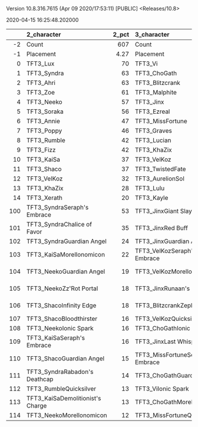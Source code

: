 Version 10.8.316.7615 (Apr 09 2020/17:53:11) [PUBLIC] <Releases/10.8>

2020-04-15 16:25:48.202000

|     | 2_character                      |   2_pct | 3_character                      |   3_pct | 4_character                     |   4_pct | 1_character                    |   1_pct | 5_character                      |   5_pct |
|----:|:---------------------------------|--------:|:---------------------------------|--------:|:--------------------------------|--------:|:-------------------------------|--------:|:---------------------------------|--------:|
|  -2 | Count                            |  607    | Count                            |  419    | Count                           |  405    | Count                          |  399    | Count                            |  434    |
|  -1 | Placement                        |    4.27 | Placement                        |    4.34 | Placement                       |    4.44 | Placement                      |    4.53 | Placement                        |    4.88 |
|   0 | TFT3_Lux                         |   70    | TFT3_Vi                          |   99    | TFT3_Irelia                     |  100    | TFT3_Mordekaiser               |   97    | TFT3_Shen                        |   88    |
|   1 | TFT3_Syndra                      |   63    | TFT3_ChoGath                     |   98    | TFT3_Vi                         |   99    | TFT3_Jhin                      |   94    | TFT3_Kayle                       |   79    |
|   2 | TFT3_Ahri                        |   63    | TFT3_Blitzcrank                  |   98    | TFT3_Lucian                     |   98    | TFT3_Karma                     |   92    | TFT3_Kassadin                    |   63    |
|   3 | TFT3_Zoe                         |   61    | TFT3_Malphite                    |   96    | TFT3_Fiora                      |   97    | TFT3_Ashe                      |   87    | TFT3_MissFortune                 |   56    |
|   4 | TFT3_Neeko                       |   57    | TFT3_Jinx                        |   71    | TFT3_Leona                      |   95    | TFT3_Lux                       |   62    | TFT3_WuKong                      |   54    |
|   5 | TFT3_Soraka                      |   56    | TFT3_Ezreal                      |   71    | TFT3_Ekko                       |   86    | TFT3_Shaco                     |   58    | TFT3_Irelia                      |   51    |
|   6 | TFT3_Annie                       |   47    | TFT3_MissFortune                 |   58    | TFT3_Thresh                     |   60    | TFT3_Lulu                      |   57    | TFT3_Blitzcrank                  |   50    |
|   7 | TFT3_Poppy                       |   46    | TFT3_Graves                      |   49    | TFT3_Kayle                      |   55    | TFT3_Xerath                    |   46    | TFT3_Ezreal                      |   46    |
|   8 | TFT3_Rumble                      |   42    | TFT3_Lucian                      |   31    | TFT3_MissFortune                |   36    | TFT3_Jayce                     |   40    | TFT3_Thresh                      |   44    |
|   9 | TFT3_Fizz                        |   42    | TFT3_KhaZix                      |   29    | TFT3_Shen                       |   35    | TFT3_WuKong                    |   40    | TFT3_Yasuo                       |   39    |
|  10 | TFT3_KaiSa                       |   37    | TFT3_VelKoz                      |   29    | TFT3_Kassadin                   |   26    | TFT3_JarvanIV                  |   36    | TFT3_Xayah                       |   39    |
|  11 | TFT3_Shaco                       |   37    | TFT3_TwistedFate                 |   20    | TFT3_Ezreal                     |   21    | TFT3_Poppy                     |   21    | TFT3_MasterYi                    |   37    |
|  12 | TFT3_VelKoz                      |   32    | TFT3_AurelionSol                 |   11    | TFT3_Lulu                       |   10    | TFT3_Kassadin                  |   19    | TFT3_Lulu                        |   27    |
|  13 | TFT3_KhaZix                      |   28    | TFT3_Lulu                        |    8    | TFT3_WuKong                     |    8    | TFT3_Leona                     |   17    | TFT3_Sona                        |   26    |
|  14 | TFT3_Xerath                      |   20    | TFT3_Kayle                       |    8    | TFT3_Blitzcrank                 |    8    | TFT3_Thresh                    |   10    | TFT3_Malphite                    |   15    |
| 100 | TFT3_SyndraSeraph's Embrace      |   53    | TFT3_JinxGiant Slayer            |   50    | TFT3_IreliaInfinity Edge        |   84    | TFT3_JhinGuardian Angel        |   43    | TFT3_KayleGuinsoo's Rageblade    |   47    |
| 101 | TFT3_SyndraChalice of Favor      |   35    | TFT3_JinxRed Buff                |   44    | TFT3_LucianRed Buff             |   51    | TFT3_JhinInfinity Edge         |   37    | TFT3_KayleGuardian Angel         |   43    |
| 102 | TFT3_SyndraGuardian Angel        |   24    | TFT3_JinxGuardian Angel          |   27    | TFT3_IreliaLast Whisper         |   35    | TFT3_JhinLast Whisper          |   32    | TFT3_KayleRapid Firecannon       |   29    |
| 103 | TFT3_KaiSaMorellonomicon         |   22    | TFT3_VelKozSeraph's Embrace      |   21    | TFT3_IreliaGuardian Angel       |   28    | TFT3_ShacoGuardian Angel       |   31    | TFT3_KayleHand Of Justice        |   18    |
| 104 | TFT3_NeekoGuardian Angel         |   19    | TFT3_VelKozMorellonomicon        |   16    | TFT3_IreliaInfiltrator's Talons |   26    | TFT3_JhinRunaan's Hurricane    |   30    | TFT3_MasterYiQuicksilver         |   14    |
| 105 | TFT3_NeekoZz'Rot Portal          |   18    | TFT3_JinxRunaan's Hurricane      |   15    | TFT3_IreliaBloodthirster        |   16    | TFT3_ShacoBloodthirster        |   26    | TFT3_MasterYiGuinsoo's Rageblade |   14    |
| 106 | TFT3_ShacoInfinity Edge          |   18    | TFT3_BlitzcrankZephyr            |   14    | TFT3_IreliaSeraph's Embrace     |   15    | TFT3_MordekaiserMorellonomicon |   17    | TFT3_KayleStatikk Shiv           |   14    |
| 107 | TFT3_ShacoBloodthirster          |   16    | TFT3_VelKozQuicksilver           |   14    | TFT3_EkkoMorellonomicon         |   13    | TFT3_ShacoInfinity Edge        |   14    | TFT3_KayleQuicksilver            |   13    |
| 108 | TFT3_NeekoIonic Spark            |   16    | TFT3_ChoGathIonic Spark          |   14    | TFT3_LeonaZephyr                |   13    | TFT3_JhinTrap Claw             |   13    | TFT3_IreliaInfinity Edge         |   12    |
| 109 | TFT3_KaiSaSeraph's Embrace       |   16    | TFT3_JinxLast Whisper            |   14    | TFT3_ViIonic Spark              |   11    | TFT3_MordekaiserIonic Spark    |   13    | TFT3_KayleMorellonomicon         |   11    |
| 110 | TFT3_ShacoGuardian Angel         |   15    | TFT3_MissFortuneSeraph's Embrace |   13    | TFT3_IreliaHand Of Justice      |   11    | TFT3_MordekaiserBramble Vest   |   12    | TFT3_KayleInfinity Edge          |    9    |
| 111 | TFT3_SyndraRabadon's Deathcap    |   14    | TFT3_ChoGathGuardian Angel       |   12    | TFT3_LucianGiant Slayer         |   11    | TFT3_AsheDark Star's Heart     |   11    | TFT3_MissFortuneSpear of Shojin  |    8    |
| 112 | TFT3_RumbleQuicksilver           |   13    | TFT3_ViIonic Spark               |   12    | TFT3_ViZephyr                   |   10    | TFT3_XerathSeraph's Embrace    |   11    | TFT3_YasuoGuardian Angel         |    8    |
| 113 | TFT3_KaiSaDemolitionist's Charge |   13    | TFT3_ChoGathMorellonomicon       |   12    | TFT3_FioraZephyr                |    9    | TFT3_MordekaiserRedemption     |   10    | TFT3_MissFortuneQuicksilver      |    7    |
| 114 | TFT3_NeekoMorellonomicon         |   12    | TFT3_MissFortuneQuicksilver      |   11    | TFT3_LeonaIonic Spark           |    9    | TFT3_MordekaiserDragon's Claw  |    9    | TFT3_YasuoHand Of Justice        |    7    |
